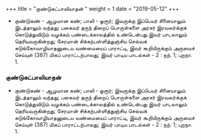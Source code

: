 ﻿+++
title = "குண்டுகட்பாலியாதன்  "
weight = 1
date = "2019-05-12"
+++


- குண்டுகண் - ஆழமான கண்; பாலி - ஓரூர்; இவருக்கு இப்பெயர் சினையாலும் இடத்தாலும் வந்தது; பகைவர் தருந் திறைப் பொருள்களை அரசர் இரவலர்க்குக் கொடுத்துவிடும் வழக்கம் பண்டைக்காலத்தில் உண்டென்பது இவர் பாடலாலும் தெரியவருகின்றது; சேரமான் சிக்கற்பள்ளித்துஞ்சிய செல்வக் கடுங்கோவாழியாதனுடைய வண்மையைப் பாராட்டி, இவர் கூறியிருக்கும் அருமைச் செய்யுள் (387)  மிகப் பாராட்டற்பாலது; இவர் பாடிய பாடல்கள் - 2 :  நற். 1;  புறநா. 1. 
  
### குண்டுகட்பாலியாதன்  
- குண்டுகண் - ஆழமான கண்; பாலி - ஓரூர்; இவருக்கு இப்பெயர் சினையாலும் இடத்தாலும் வந்தது; பகைவர் தருந் திறைப் பொருள்களை அரசர் இரவலர்க்குக் கொடுத்துவிடும் வழக்கம் பண்டைக்காலத்தில் உண்டென்பது இவர் பாடலாலும் தெரியவருகின்றது; சேரமான் சிக்கற்பள்ளித்துஞ்சிய செல்வக் கடுங்கோவாழியாதனுடைய வண்மையைப் பாராட்டி, இவர் கூறியிருக்கும் அருமைச் செய்யுள் (387)  மிகப் பாராட்டற்பாலது; இவர் பாடிய பாடல்கள் - 2 :  நற். 1;  புறநா. 1. 
